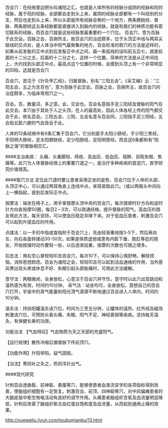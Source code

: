 百会穴：在经络里边把头叫诸阳之汇。也就是人体所有的经脉分成阴的经脉和阳的经脉，属于阳的经脉，全部都会走到头上来，属阴的经脉全部都有一个叫经别的分支，然后也走到头上来，所以头部是所有经脉会聚的一个地方，两条膀胱经、督脉、两条胆经这五条经脉都是直接进入到脑内的经脉，就是和我们的神质功能有密切联系的经脉，而百会穴就是这些经脉里最重要的一个穴位。
百会穴，意为百脉于此交会。百脉之会，百病所主，故百会穴的治症颇多，位于头顶正中线与两耳尖联线的交点处，是人体当中阳气最聚集的地方。百会标准的取穴的方法是这样的，如果从前发髻的正中点到后发髻正中点之间，画一条弧线的话叫前五后七，就是前面的十二分之五，后面的十二分之七，这样一个位置。简单的方法是从正中间往上，大约找到头部正中点，最高点这个位置的时候，会摸到头顶上有一个非常明显的凹陷，这就是百会穴



百会穴，首见于《针灸甲乙经》，归属督脉，别名“三阳五会”。《采艾编》云：“三阳五会，五之为言百也”，意为百脉于此交会。百脉之会，百病所主，故百会穴的治症颇多，为临床常用穴之一。

百会。百，数量词，多之意。会，交会也。百会名意指手足三阳经及督脉的阳气在此交会。本穴由于其处于人之头顶，在人的最高处，因此人体各经上传的阳气都交会于此，故名百会。三阳五会、三阳、五会名意与百会同，三阳指手足三阳经，五会指五脏六腑的气血皆会于此。 

人体的12条经络中有6条汇集于百会穴，它分别是手太阳小肠经，手少阳三焦经，手阳明大肠经，足太阳膀胱经，足少阳胆经，足阳明胃经。而且这6条都和有“阳脉之海”的督脉相交汇。

####主治疾病：
头痛、头重脚轻、痔疮、高血压、低血压、宿醉、目眩失眠、焦躁等。此穴为人体督脉经络上的重要穴道之一，是治疗多种疾病的首选穴，医学研究价值很高。

####取穴方法
定位此穴道时要让患者采用正坐的姿势，百会穴位于人体的头部，头顶正中心，可以通过两耳角直上连线中点，来简易取此穴。（或以两眉头中间向上一横指起，直到后发际正中点。

按摩法：端坐在椅子上，用手掌按摩头顶中央的百会穴，每次按顺时针方向和逆时针方向各按摩50圈，每日2－3次，可以疏通经络，提升督脉的阳气。高血压的朋友用此方法，每天坚持，可以使血压稳定并降下来。对于低血压患者，刺激百会穴可以起到升提血压的作用。

点揉法：以一手的中指或食指附于百会穴上，先由轻渐重地按3-5下，然后再向左、向右各旋转揉动30-50次。如果是体质虚弱或患有内脏下垂、脱肛等症的朋友，开始按揉时动作要轻一些，以后逐渐加重，按摩的次数也可随之增多。

扣击法：用右空心掌轻轻叩击百会穴，每次10下，可以保持心情舒畅，解除烦恼，消除思想顾虑。百会为诸阳之会，轻轻叩击可以起到活血通络的作用，当外感风寒出现头疼或休息不好、失眠引起头部胀痛时，可用此方法缓解。

意守法：两眼微闭，全身放松，心意注于百会穴并守住，意守时以此穴出现跳动和温热感为有效，时间约10分钟。
采气法：站坐均可，全身放松，意想自己的百会穴打开，宇宙中的真气能量和阳光清气源源不断地通过百会进入人体内，时间约10分钟。

温灸法：持扶阳罐温灸该穴位，时间为三至五分钟，让罐体的温热、红外线及磁场刺激该穴位，可预防头昏头痛、失眠、阳气不足、神经衰弱等疾病。坚持每天温灸，有保健长寿的功效。

功能治法
【气血特征】气血物质为天之天部的充盛阳气。

【运行规律】散热冷缩后循督脉下传前顶穴。

【功能作用】升阳举陷，益气固脱。

【治法】寒则补之灸之，热则泻针出气。



####现代研究

针刺百会透曲鬓、前神聪、悬厘等穴，能够使患者血液流变学的各项指标得到改善，使脑组织细胞有一定恢复。刺激百会、前顶、四神聪等穴，对中风偏瘫患者的大脑皮层中枢生物电活动有良好的调节作用。头痛患者脑组织含氧及血流量明显降低，针刺后改善了脑组织氧合血红蛋白饱和度及血流量，从而起到通络止痛的效果。


http://xueweitu.iiyun.com/toubumianbu/13.html
